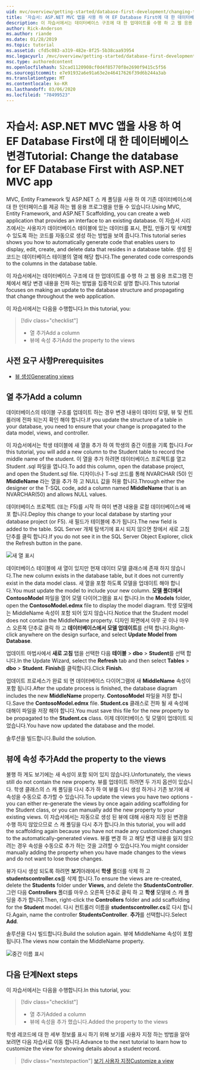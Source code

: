 ```yaml
---
uid: mvc/overview/getting-started/database-first-development/changing-the-database
title: '자습서: ASP.NET MVC 앱을 사용 하 여 EF Database First에 대 한 데이터베이스 변경'
description: 이 자습서에서는 데이터베이스 구조에 대 한 업데이트를 수행 하 고 웹 응용 프로그램 전체에서 해당 변경 내용을 전파 하는 방법을 집중적으로 설명 합니다.
author: Rick-Anderson
ms.author: riande
ms.date: 01/28/2019
ms.topic: tutorial
ms.assetid: cfd5c083-a319-482e-8f25-5b38caa93954
msc.legacyurl: /mvc/overview/getting-started/database-first-development/changing-the-database
msc.type: authoredcontent
ms.openlocfilehash: 52cad1120908cf0d4f85770f8e2690f9415c5f56
ms.sourcegitcommit: e7e91932a6e91a63e2e46417626f39d6b244a3ab
ms.translationtype: MT
ms.contentlocale: ko-KR
ms.lasthandoff: 03/06/2020
ms.locfileid: "78499523"
---
```

# <a name="tutorial-change-the-database-for-ef-database-first-with-aspnet-mvc-app"></a><span data-ttu-id="3f291-103">자습서: ASP.NET MVC 앱을 사용 하 여 EF Database First에 대 한 데이터베이스 변경</span><span class="sxs-lookup"><span data-stu-id="3f291-103">Tutorial: Change the database for EF Database First with ASP.NET MVC app</span></span>

<span data-ttu-id="3f291-104">MVC, Entity Framework 및 ASP.NET 스 캐 폴딩을 사용 하 여 기존 데이터베이스에 대 한 인터페이스를 제공 하는 웹 응용 프로그램을 만들 수 있습니다.</span><span class="sxs-lookup"><span data-stu-id="3f291-104">Using MVC, Entity Framework, and ASP.NET Scaffolding, you can create a web application that provides an interface to an existing database.</span></span> <span data-ttu-id="3f291-105">이 자습서 시리즈에서는 사용자가 데이터베이스 테이블에 있는 데이터를 표시, 편집, 만들기 및 삭제할 수 있도록 하는 코드를 자동으로 생성 하는 방법을 보여 줍니다.</span><span class="sxs-lookup"><span data-stu-id="3f291-105">This tutorial series shows you how to automatically generate code that enables users to display, edit, create, and delete data that resides in a database table.</span></span> <span data-ttu-id="3f291-106">생성 된 코드는 데이터베이스 테이블의 열에 해당 합니다.</span><span class="sxs-lookup"><span data-stu-id="3f291-106">The generated code corresponds to the columns in the database table.</span></span>

<span data-ttu-id="3f291-107">이 자습서에서는 데이터베이스 구조에 대 한 업데이트를 수행 하 고 웹 응용 프로그램 전체에서 해당 변경 내용을 전파 하는 방법을 집중적으로 설명 합니다.</span><span class="sxs-lookup"><span data-stu-id="3f291-107">This tutorial focuses on making an update to the database structure and propagating that change throughout the web application.</span></span>

<span data-ttu-id="3f291-108">이 자습서에서는 다음을 수행합니다.</span><span class="sxs-lookup"><span data-stu-id="3f291-108">In this tutorial, you:</span></span>

> [!div class="checklist"]
> * <span data-ttu-id="3f291-109">열 추가</span><span class="sxs-lookup"><span data-stu-id="3f291-109">Add a column</span></span>
> * <span data-ttu-id="3f291-110">뷰에 속성 추가</span><span class="sxs-lookup"><span data-stu-id="3f291-110">Add the property to the views</span></span>

## <a name="prerequisites"></a><span data-ttu-id="3f291-111">사전 요구 사항</span><span class="sxs-lookup"><span data-stu-id="3f291-111">Prerequisites</span></span>

* [<span data-ttu-id="3f291-112">뷰 생성</span><span class="sxs-lookup"><span data-stu-id="3f291-112">Generating views</span></span>](generating-views.md)

## <a name="add-a-column"></a><span data-ttu-id="3f291-113">열 추가</span><span class="sxs-lookup"><span data-stu-id="3f291-113">Add a column</span></span>

<span data-ttu-id="3f291-114">데이터베이스의 테이블 구조를 업데이트 하는 경우 변경 내용이 데이터 모델, 뷰 및 컨트롤러에 전파 되는지 확인 해야 합니다.</span><span class="sxs-lookup"><span data-stu-id="3f291-114">If you update the structure of a table in your database, you need to ensure that your change is propagated to the data model, views, and controller.</span></span>

<span data-ttu-id="3f291-115">이 자습서에서는 학생 테이블에 새 열을 추가 하 여 학생의 중간 이름을 기록 합니다.</span><span class="sxs-lookup"><span data-stu-id="3f291-115">For this tutorial, you will add a new column to the Student table to record the middle name of the student.</span></span> <span data-ttu-id="3f291-116">이 열을 추가 하려면 데이터베이스 프로젝트를 열고 Student .sql 파일을 엽니다.</span><span class="sxs-lookup"><span data-stu-id="3f291-116">To add this column, open the database project, and open the Student.sql file.</span></span> <span data-ttu-id="3f291-117">디자이너나 T-sql 코드를 통해 NVARCHAR (50) 인 **MiddleName** 라는 열을 추가 하 고 NULL 값을 허용 합니다.</span><span class="sxs-lookup"><span data-stu-id="3f291-117">Through either the designer or the T-SQL code, add a column named **MiddleName** that is an NVARCHAR(50) and allows NULL values.</span></span>

<span data-ttu-id="3f291-118">데이터베이스 프로젝트 (또는 F5)를 시작 하 여이 변경 내용을 로컬 데이터베이스에 배포 합니다.</span><span class="sxs-lookup"><span data-stu-id="3f291-118">Deploy this change to your local database by starting your database project (or F5).</span></span> <span data-ttu-id="3f291-119">새 필드가 테이블에 추가 됩니다.</span><span class="sxs-lookup"><span data-stu-id="3f291-119">The new field is added to the table.</span></span> <span data-ttu-id="3f291-120">SQL Server 개체 탐색기에 표시 되지 않으면 창에서 새로 고침 단추를 클릭 합니다.</span><span class="sxs-lookup"><span data-stu-id="3f291-120">If you do not see it in the SQL Server Object Explorer, click the Refresh button in the pane.</span></span>

![새 열 표시](changing-the-database/_static/image2.png)

<span data-ttu-id="3f291-122">데이터베이스 테이블에 새 열이 있지만 현재 데이터 모델 클래스에 존재 하지 않습니다.</span><span class="sxs-lookup"><span data-stu-id="3f291-122">The new column exists in the database table, but it does not currently exist in the data model class.</span></span> <span data-ttu-id="3f291-123">새 열을 포함 하도록 모델을 업데이트 해야 합니다.</span><span class="sxs-lookup"><span data-stu-id="3f291-123">You must update the model to include your new column.</span></span> <span data-ttu-id="3f291-124">**모델 폴더에서** **ContosoModel** 파일을 열어 모델 다이어그램을 표시 합니다.</span><span class="sxs-lookup"><span data-stu-id="3f291-124">In the **Models** folder, open the **ContosoModel.edmx** file to display the model diagram.</span></span> <span data-ttu-id="3f291-125">학생 모델에는 MiddleName 속성이 포함 되어 있지 않습니다.</span><span class="sxs-lookup"><span data-stu-id="3f291-125">Notice that the Student model does not contain the MiddleName property.</span></span> <span data-ttu-id="3f291-126">디자인 화면에서 아무 곳 이나 마우스 오른쪽 단추로 클릭 하 고 **데이터베이스에서 모델 업데이트**를 선택 합니다.</span><span class="sxs-lookup"><span data-stu-id="3f291-126">Right-click anywhere on the design surface, and select **Update Model from Database**.</span></span>

<span data-ttu-id="3f291-127">업데이트 마법사에서 **새로 고침** 탭을 선택한 다음 **테이블** > **dbo** > **Student**를 선택 합니다.</span><span class="sxs-lookup"><span data-stu-id="3f291-127">In the Update Wizard, select the **Refresh** tab and then select **Tables** > **dbo** > **Student**.</span></span> <span data-ttu-id="3f291-128">**Finish**를 클릭합니다.</span><span class="sxs-lookup"><span data-stu-id="3f291-128">Click **Finish**.</span></span>

<span data-ttu-id="3f291-129">업데이트 프로세스가 완료 되 면 데이터베이스 다이어그램에 새 **MiddleName** 속성이 포함 됩니다.</span><span class="sxs-lookup"><span data-stu-id="3f291-129">After the update process is finished, the database diagram includes the new **MiddleName** property.</span></span> <span data-ttu-id="3f291-130">**ContosoModel** 파일을 저장 합니다.</span><span class="sxs-lookup"><span data-stu-id="3f291-130">Save the **ContosoModel.edmx** file.</span></span> <span data-ttu-id="3f291-131">**Student.cs** 클래스로 전파 될 새 속성에 대해이 파일을 저장 해야 합니다.</span><span class="sxs-lookup"><span data-stu-id="3f291-131">You must save this file for the new property to be propagated to the **Student.cs** class.</span></span> <span data-ttu-id="3f291-132">이제 데이터베이스 및 모델이 업데이트 되었습니다.</span><span class="sxs-lookup"><span data-stu-id="3f291-132">You have now updated the database and the model.</span></span>

<span data-ttu-id="3f291-133">솔루션을 빌드합니다.</span><span class="sxs-lookup"><span data-stu-id="3f291-133">Build the solution.</span></span>

## <a name="add-the-property-to-the-views"></a><span data-ttu-id="3f291-134">뷰에 속성 추가</span><span class="sxs-lookup"><span data-stu-id="3f291-134">Add the property to the views</span></span>

<span data-ttu-id="3f291-135">불행 하 게도 보기에는 새 속성이 포함 되어 있지 않습니다.</span><span class="sxs-lookup"><span data-stu-id="3f291-135">Unfortunately, the views still do not contain the new property.</span></span> <span data-ttu-id="3f291-136">뷰를 업데이트 하려면 두 가지 옵션이 있습니다. 학생 클래스의 스 캐 폴딩을 다시 추가 하 여 뷰를 다시 생성 하거나 기존 보기에 새 속성을 수동으로 추가할 수 있습니다.</span><span class="sxs-lookup"><span data-stu-id="3f291-136">To update the views you have two options - you can either re-generate the views by once again adding scaffolding for the Student class, or you can manually add the new property to your existing views.</span></span> <span data-ttu-id="3f291-137">이 자습서에서는 자동으로 생성 된 뷰에 대해 사용자 지정 된 변경을 수행 하지 않았으므로 스 캐 폴딩을 다시 추가 합니다.</span><span class="sxs-lookup"><span data-stu-id="3f291-137">In this tutorial, you will add the scaffolding again because you have not made any customized changes to the automatically-generated views.</span></span> <span data-ttu-id="3f291-138">뷰를 변경 하 고 해당 변경 내용을 잃지 않으려는 경우 속성을 수동으로 추가 하는 것을 고려할 수 있습니다.</span><span class="sxs-lookup"><span data-stu-id="3f291-138">You might consider manually adding the property when you have made changes to the views and do not want to lose those changes.</span></span>

<span data-ttu-id="3f291-139">뷰가 다시 생성 되도록 하려면 **보기**아래에서 **학생** 폴더를 삭제 하 고 **studentscontroller.cs**를 삭제 합니다.</span><span class="sxs-lookup"><span data-stu-id="3f291-139">To ensure the views are re-created, delete the **Students** folder under **Views**, and delete the **StudentsController**.</span></span> <span data-ttu-id="3f291-140">그런 다음 **Controllers** 폴더를 마우스 오른쪽 단추로 클릭 하 고 **학생** 모델에 스 캐 폴딩을 추가 합니다.</span><span class="sxs-lookup"><span data-stu-id="3f291-140">Then, right-click the **Controllers** folder and add scaffolding for the **Student** model.</span></span> <span data-ttu-id="3f291-141">다시 컨트롤러 이름을 **studentscontroller.cs**로 다시 합니다.</span><span class="sxs-lookup"><span data-stu-id="3f291-141">Again, name the controller **StudentsController**.</span></span> <span data-ttu-id="3f291-142">**추가**를 선택합니다.</span><span class="sxs-lookup"><span data-stu-id="3f291-142">Select **Add**.</span></span>

<span data-ttu-id="3f291-143">솔루션을 다시 빌드합니다.</span><span class="sxs-lookup"><span data-stu-id="3f291-143">Build the solution again.</span></span> <span data-ttu-id="3f291-144">뷰에 MiddleName 속성이 포함 됩니다.</span><span class="sxs-lookup"><span data-stu-id="3f291-144">The views now contain the MiddleName property.</span></span>

![중간 이름 표시](changing-the-database/_static/image5.png)

## <a name="next-steps"></a><span data-ttu-id="3f291-146">다음 단계</span><span class="sxs-lookup"><span data-stu-id="3f291-146">Next steps</span></span>

<span data-ttu-id="3f291-147">이 자습서에서는 다음을 수행합니다.</span><span class="sxs-lookup"><span data-stu-id="3f291-147">In this tutorial, you:</span></span>

> [!div class="checklist"]
> * <span data-ttu-id="3f291-148">열 추가</span><span class="sxs-lookup"><span data-stu-id="3f291-148">Added a column</span></span>
> * <span data-ttu-id="3f291-149">뷰에 속성을 추가 했습니다.</span><span class="sxs-lookup"><span data-stu-id="3f291-149">Added the property to the views</span></span>

<span data-ttu-id="3f291-150">학생 레코드에 대 한 세부 정보를 표시 하기 위해 보기를 사용자 지정 하는 방법을 알아보려면 다음 자습서로 이동 합니다.</span><span class="sxs-lookup"><span data-stu-id="3f291-150">Advance to the next tutorial to learn how to customize the view for showing details about a student record.</span></span>
> [!div class="nextstepaction"]
> [<span data-ttu-id="3f291-151">보기 사용자 지정</span><span class="sxs-lookup"><span data-stu-id="3f291-151">Customize a view</span></span>](customizing-a-view.md)